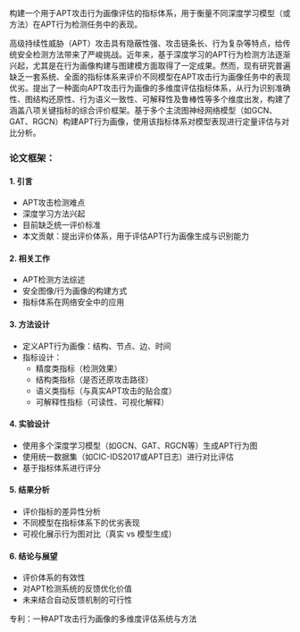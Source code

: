 构建一个用于APT攻击行为画像评估的指标体系，用于衡量不同深度学习模型（或方法）在APT行为检测任务中的表现。

高级持续性威胁（APT）攻击具有隐蔽性强、攻击链条长、行为复杂等特点，给传统安全检测方法带来了严峻挑战。近年来，基于深度学习的APT行为检测方法逐渐兴起，尤其是在行为画像构建与图建模方面取得了一定成果。然而，现有研究普遍缺乏一套系统、全面的指标体系来评价不同模型在APT攻击行为画像任务中的表现优劣。提出了一种面向APT攻击行为画像的多维度评估指标体系，从行为识别准确性、图结构还原性、行为语义一致性、可解释性及鲁棒性等多个维度出发，构建了涵盖八项关键指标的综合评价框架。基于多个主流图神经网络模型（如GCN、GAT、RGCN）构建APT行为画像，使用该指标体系对模型表现进行定量评估与对比分析。
### 论文框架：

#### **1. 引言**

- APT攻击检测难点
- 深度学习方法兴起
- 目前缺乏统一评价标准
- 本文贡献：提出评价体系，用于评估APT行为画像生成与识别能力

#### **2. 相关工作**

- APT检测方法综述
- 安全图像/行为画像的构建方式
- 指标体系在网络安全中的应用

#### **3. 方法设计**

- 定义APT行为画像：结构、节点、边、时间
- 指标设计：
    - 精度类指标（检测效果）
    - 结构类指标（是否还原攻击路径）
    - 语义类指标（与真实APT攻击的贴合度）
    - 可解释性指标（可读性、可视化解释）

#### **4. 实验设计**

- 使用多个深度学习模型（如GCN、GAT、RGCN等）生成APT行为图
- 使用统一数据集（如CIC-IDS2017或APT日志）进行对比评估
- 基于指标体系进行评分

#### **5. 结果分析**

- 评价指标的差异性分析
- 不同模型在指标体系下的优劣表现
- 可视化展示行为图对比（真实 vs 模型生成）

#### **6. 结论与展望**

- 评价体系的有效性
- 对APT检测系统的反馈优化价值
- 未来结合自动反馈机制的可行性



专利：一种APT攻击行为画像的多维度评估系统与方法